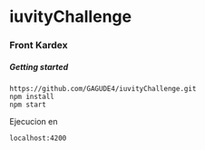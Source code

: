 # iuvityChallenge

### Front Kardex

##### Getting started

```
https://github.com/GAGUDE4/iuvityChallenge.git
npm install
npm start
```

Ejecucion en 

`localhost:4200`
